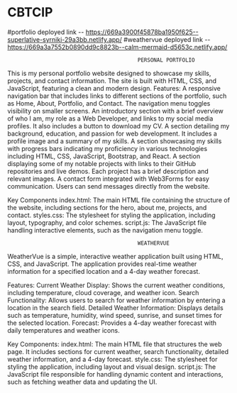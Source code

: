 # CBTCIP
#portfolio deployed link -- https://669a3900f45878ba1950f625--superlative-syrniki-29a3bb.netlify.app/
#weathervue deployed link -- https://669a3a7552b0890dd9c8823b--calm-mermaid-d5653c.netlify.app/

                                             PERSONAL PORTFOLIO
This is my personal portfolio website designed to showcase my skills, projects, and contact information. The site is built with HTML, CSS, and JavaScript, featuring a clean and modern design.
Features:
     A responsive navigation bar that includes links to different sections of the portfolio, such as Home, About, Portfolio, and Contact. The navigation menu toggles visibility on smaller screens.
     An introductory section with a brief overview of who I am, my role as a Web Developer, and links to my social media profiles. It also includes a button to download my CV.
    A section detailing my background, education, and passion for web development. It includes a profile image and a summary of my skills.
    A section showcasing my skills with progress bars indicating my proficiency in various technologies including HTML, CSS, JavaScript, Bootstrap, and React.
    A section displaying some of my notable projects with links to their GitHub repositories and live demos. Each project has a brief description and relevant images.
    A contact form integrated with Web3Forms for easy communication. Users can send messages directly from the website.

Key Components
    index.html: The main HTML file containing the structure of the website, including sections for the hero, about me, projects, and contact.
    styles.css: The stylesheet for styling the application, including layout, typography, and color schemes.
    script.js: The JavaScript file handling interactive elements, such as the navigation menu toggle.

                                             WEATHERVUE

WeatherVue is a simple, interactive weather application built using HTML, CSS, and JavaScript. The application provides real-time weather information for a specified location and a 4-day weather forecast.

Features:
Current Weather Display: Shows the current weather conditions, including temperature, cloud coverage, and weather icon.
    Search Functionality: Allows users to search for weather information by entering a location in the search field.
    Detailed Weather Information: Displays details such as temperature, humidity, wind speed, sunrise, and sunset times for the selected location.
    Forecast: Provides a 4-day weather forecast with daily temperatures and weather icons.

Key Components:
    index.html: The main HTML file that structures the web page. It includes sections for current weather, search functionality, detailed weather information, and a 4-day forecast.
    style.css: The stylesheet for styling the application, including layout and visual design.
    script.js: The JavaScript file responsible for handling dynamic content and interactions, such as fetching weather data and updating the UI.
